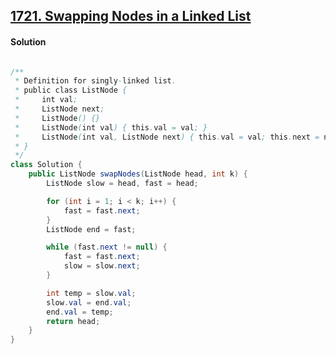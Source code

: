 ## [1721. Swapping Nodes in a Linked List](https://leetcode.com/problems/swapping-nodes-in-a-linked-list/)

#### Solution

```java

/**
 * Definition for singly-linked list.
 * public class ListNode {
 *     int val;
 *     ListNode next;
 *     ListNode() {}
 *     ListNode(int val) { this.val = val; }
 *     ListNode(int val, ListNode next) { this.val = val; this.next = next; }
 * }
 */
class Solution {
    public ListNode swapNodes(ListNode head, int k) {
        ListNode slow = head, fast = head;

        for (int i = 1; i < k; i++) {
            fast = fast.next;
        }
        ListNode end = fast;

        while (fast.next != null) {
            fast = fast.next;
            slow = slow.next;
        }

        int temp = slow.val;
        slow.val = end.val;
        end.val = temp;
        return head;
    }
}
```